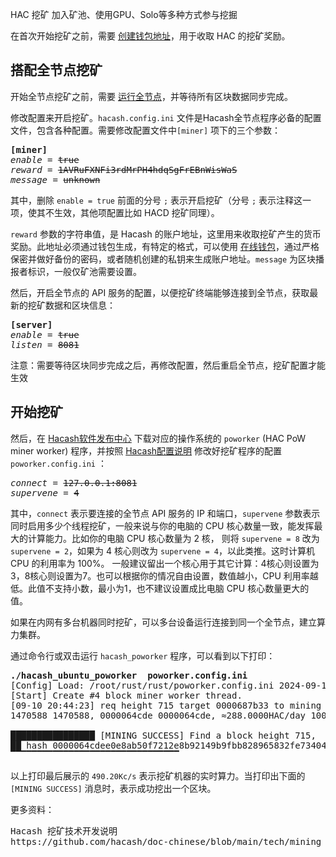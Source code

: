HAC 挖矿
加入矿池、使用GPU、Solo等多种方式参与挖掘






在首次开始挖矿之前，需要 [创建钱包地址](https://wallet.hacash.org?lang=[:=lang.useset:])，用于收取 HAC 的挖矿奖励。


<a name="fullnode"></a>

## 搭配全节点挖矿

开始全节点挖矿之前，需要 [运行全节点](/run-full-node)，并等待所有区块数据同步完成。

修改配置来开启挖矿。`hacash.config.ini` 文件是Hacash全节点程序必备的配置文件，包含各种配置。需要修改配置文件中`[miner]` 项下的三个参数：

<pre class="log cnf">
<b>[miner]</b>
<i>enable</i> = <s>true</s>
<i>reward</i> = <s>1AVRuFXNFi3rdMrPH4hdqSgFrEBnWisWaS</s>
<i>message</i> = <s>unknown</s>
</pre>

其中，删除 `enable = true` 前面的分号 `;` 表示开启挖矿（分号 `;` 表示注释这一项，使其不生效，其他项配置比如 HACD 挖矿同理）。

`reward` 参数的字符串值，是 Hacash 的账户地址，这里用来收取挖矿产生的货币奖励。此地址必须通过钱包生成，有特定的格式，可以使用 [在线钱包](https://wallet.hacash.org?lang=[:=lang.useset:])，通过严格保密并做好备份的密码，或者随机创建的私钥来生成账户地址。`message` 为区块播报者标识，一般仅矿池需要设置。

然后，开启全节点的 API 服务的配置，以便挖矿终端能够连接到全节点，获取最新的挖矿数据和区块信息：

<pre class="log cnf">
<b>[server]</b>
<i>enable</i> = <s>true</s>
<i>listen</i> = <s>8081</s>
</pre>

<p class="note">注意：需要等待区块同步完成之后，再修改配置，然后重启全节点，挖矿配置才能生效</p>

## 开始挖矿

然后，在 [Hacash软件发布中心](https://github.com/hacash/fullnode/releases) 下载对应的操作系统的 `poworker` (HAC PoW miner worker) 程序，并按照 [Hacash配置说明](https://github.com/hacash/doc/blob/main/build/config_description.md) 修改好挖矿程序的配置 `poworker.config.ini` ：

<pre class="log cnf">
<i>connect</i> = <s>127.0.0.1:8081</s>
<i>supervene</i> = <s>4</s>
</pre>

其中，`connect` 表示要连接的全节点 API 服务的 IP 和端口，`supervene` 参数表示同时启用多少个线程挖矿，一般来说与你的电脑的 CPU 核心数量一致，能发挥最大的计算能力。比如你的电脑 CPU 核心数量为 2 核， 则将 `supervene = 8` 改为 `supervene = 2`，如果为 4 核心则改为 `supervene = 4`，以此类推。这时计算机 CPU 的利用率为 100%。 一般建议留出一个核心用于其它计算：4核心则设置为3，8核心则设置为7。也可以根据你的情况自由设置，数值越小，CPU 利用率越低。此值不支持小数，最小为1，也不建议设置成比电脑 CPU 核心数量更大的值。

如果在内网有多台机器同时挖矿，可以多台设备运行连接到同一个全节点，建立算力集群。

通过命令行或双击运行 `hacash_poworker` 程序，可以看到以下打印：

<pre class="cmd">
<b>./hacash_ubuntu_poworker  poworker.config.ini</b>
[Config] Load: /root/rust/rust/poworker.config.ini 2024-09-10 20:44:23.
[Start] Create #4 block miner worker thread.
[09-10 20:44:23] req height 715 target 0000687b33 to mining ... 
1470588 1470588, 0000064cde 0000064cde, ≈288.0000HAC/day 100.000000%, 490.20Kc/s. 

████████████████ [MINING SUCCESS] Find a block height 715,
██ hash 0000064cdee0e8ab50f7212e8b92149b9fbb828965832fe73404a0c824ba098f to submit.
▔▔▔▔▔▔▔▔▔▔▔▔▔▔▔▔▔▔▔▔▔▔▔▔▔▔▔▔▔▔▔▔      
</pre>

以上打印最后展示的 `490.20Kc/s` 表示挖矿机器的实时算力。当打印出下面的 `[MINING SUCCESS]` 消息时，表示成功挖出一个区块。


更多资料：

<pre class="links">
Hacash 挖矿技术开发说明
https://github.com/hacash/doc-chinese/blob/main/tech/mining_tech_development_description.md
</pre>
